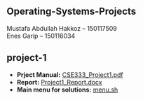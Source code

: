 ## Operating-Systems-Projects  

Mustafa Abdullah Hakkoz – 150117509  
Enes Garip – 150116034  



## project-1

- **Prject Manual:** [CSE333_Project1.pdf](https://github.com/mustafahakkoz/Operating-Systems-Projects/blob/master/150117509_150116034_Project1/CSE333_Project1.pdf)  
- **Report:** [Project1_Report.docx](https://github.com/mustafahakkoz/Operating-Systems-Projects/blob/master/150117509_150116034_Project1/Project1_Report.docx)  
- **Main menu for solutions:** [menu.sh](https://github.com/mustafahakkoz/Operating-Systems-Projects/blob/master/150117509_150116034_Project1/menu.sh)  
